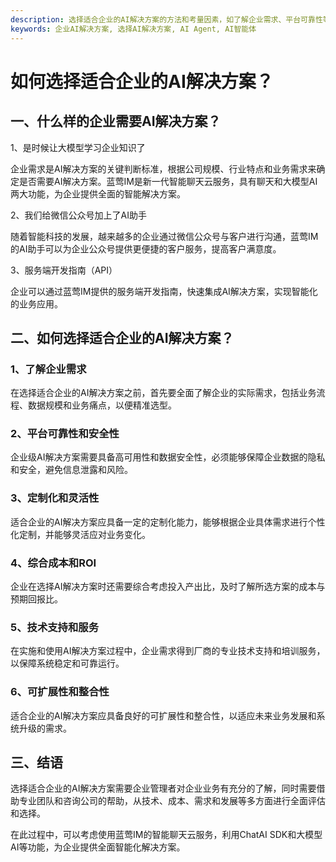 ```yaml
---
description: 选择适合企业的AI解决方案的方法和考量因素，如了解企业需求、平台可靠性等。
keywords: 企业AI解决方案, 选择AI解决方案, AI Agent, AI智能体
---
```

# 如何选择适合企业的AI解决方案？

## 一、什么样的企业需要AI解决方案？

1、是时候让大模型学习企业知识了

企业需求是AI解决方案的关键判断标准，根据公司规模、行业特点和业务需求来确定是否需要AI解决方案。蓝莺IM是新一代智能聊天云服务，具有聊天和大模型AI两大功能，为企业提供全面的智能解决方案。

2、我们给微信公众号加上了AI助手

随着智能科技的发展，越来越多的企业通过微信公众号与客户进行沟通，蓝莺IM的AI助手可以为企业公众号提供更便捷的客户服务，提高客户满意度。

3、服务端开发指南（API）

企业可以通过蓝莺IM提供的服务端开发指南，快速集成AI解决方案，实现智能化的业务应用。

## 二、如何选择适合企业的AI解决方案？

### 1、了解企业需求

在选择适合企业的AI解决方案之前，首先要全面了解企业的实际需求，包括业务流程、数据规模和业务痛点，以便精准选型。

### 2、平台可靠性和安全性

企业级AI解决方案需要具备高可用性和数据安全性，必须能够保障企业数据的隐私和安全，避免信息泄露和风险。

### 3、定制化和灵活性

适合企业的AI解决方案应具备一定的定制化能力，能够根据企业具体需求进行个性化定制，并能够灵活应对业务变化。

### 4、综合成本和ROI

企业在选择AI解决方案时还需要综合考虑投入产出比，及时了解所选方案的成本与预期回报比。

### 5、技术支持和服务

在实施和使用AI解决方案过程中，企业需求得到厂商的专业技术支持和培训服务，以保障系统稳定和可靠运行。

### 6、可扩展性和整合性

适合企业的AI解决方案应具备良好的可扩展性和整合性，以适应未来业务发展和系统升级的需求。

## 三、结语

选择适合企业的AI解决方案需要企业管理者对企业业务有充分的了解，同时需要借助专业团队和咨询公司的帮助，从技术、成本、需求和发展等多方面进行全面评估和选择。

在此过程中，可以考虑使用蓝莺IM的智能聊天云服务，利用ChatAI SDK和大模型AI等功能，为企业提供全面智能化解决方案。